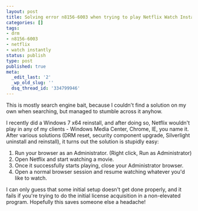 ```yaml
---
layout: post
title: Solving error n8156-6003 when trying to play Netflix Watch Instantly content.
categories: []
tags:
- drm
- n8156-6003
- netflix
- watch instantly
status: publish
type: post
published: true
meta:
  _edit_last: '2'
  _wp_old_slug: ''
  dsq_thread_id: '334799946'
---
```

This is mostly search engine bait, because I couldn't find a solution on my own when searching, but managed to stumble across it anyhow.

I recently did a Windows 7 x64 reinstall, and after doing so, Netflix wouldn't play in any of my clients - Windows Media Center, Chrome, IE, you name it. After various solutions (DRM reset, security component upgrade, Silverlight uninstall and reinstall), it turns out the solution is stupidly easy:

1. Run your browser as an Administrator. (Right click, Run as Administrator)
2. Open Netflix and start watching a movie.
3. Once it successfully starts playing, close your Administrator browser.
4. Open a normal browser session and resume watching whatever you'd like to watch.

I can only guess that some initial setup doesn't get done properly, and it fails if you're trying to do the initial license acquisition in a non-elevated program. Hopefully this saves someone else a headache!
